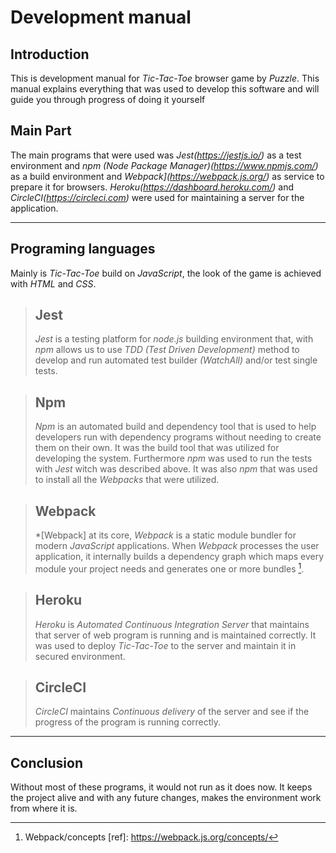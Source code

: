 # Development manual #

## Introduction ##
This is development manual for *Tic-Tac-Toe* browser game by *Puzzle*. This manual  explains everything that was used  to develop this software and will guide you through progress of doing it yourself 
## Main Part ##
The main programs that were used was *Jest(https://jestjs.io/)* as a test environment and *npm (Node Package Manager)(https://www.npmjs.com/)* as a build environment and *Webpack](https://webpack.js.org/)* as service to prepare it for browsers. *Heroku(https://dashboard.heroku.com/)* and *CircleCI(https://circleci.com)* were used for maintaining a server for the application. 

- - -

## Programing languages ##
Mainly is *Tic-Tac-Toe* build on *JavaScript*, the look of the game is achieved with *HTML* and *CSS*. 

> ## Jest ##
> *Jest* is a testing platform for *node.js* building environment that, with *npm* allows us to use *TDD (Test Driven Development)* method to develop and run automated test builder *(WatchAll)* and/or test single tests.  

> ## Npm ##
> *Npm* is an automated build and dependency tool that is used to help developers run with dependency programs without needing to create them on their own. It was the build tool that was utilized for developing the system. Furthermore *npm* was used to run the tests with *Jest* witch was described above. It was also *npm* that was used  to install all the *Webpacks* that were utilized. 

>## Webpack ##
>*[Webpack] at its core, *Webpack* is a static module bundler for modern *JavaScript* applications. When *Webpack* processes the user application, it internally builds a dependency graph which maps every module your project needs and generates one or more bundles [^1].

> ## Heroku ##
> *Heroku* is *Automated Continuous Integration Server* that maintains that server of web program is running and is maintained correctly. It was used to deploy *Tic-Tac-Toe* to the server and maintain it in secured environment. 

> ## CircleCI ##
> *CircleCI* maintains *Continuous delivery* of the server and see if the progress of the program is running correctly.
- - -
## Conclusion ##
Without most of these programs, it would not run as it does now. It keeps the project alive and with any future changes, makes the environment work from where it is.

[^1]: Webpack/concepts [ref]: https://webpack.js.org/concepts/
